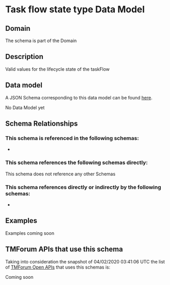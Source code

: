 # Task flow state type Data Model

## Domain

The  schema is part of the  Domain

## Description

Valid values for the lifecycle state of the taskFlow

## Data model

A JSON Schema corresponding to this data model can be found
[here](https://github.com/tmforum-rand/schemas/blob/candidates/Common/TaskFlowStateType.schema.json).

No Data Model yet

## Schema Relationships

### This schema is referenced in the following schemas:

-

### This schema references the following schemas directly:

This schema does not reference any other Schemas

### This schema references directly or indirectly by the following schemas:

-



## Examples

Examples coming soon

## TMForum APIs that use this schema

Taking into consideration the snapshot of 04/02/2020 03:41:06 UTC the list of [TMForum Open APIs](https://www.tmforum.org/open-apis/) that uses this schemas is:

Coming soon